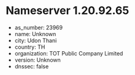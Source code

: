 # Nameserver 1.20.92.65

* as_number: 23969
* name: Unknown
* city: Udon Thani
* country: TH
* organization: TOT Public Company Limited
* version: Unknown
* dnssec: false
